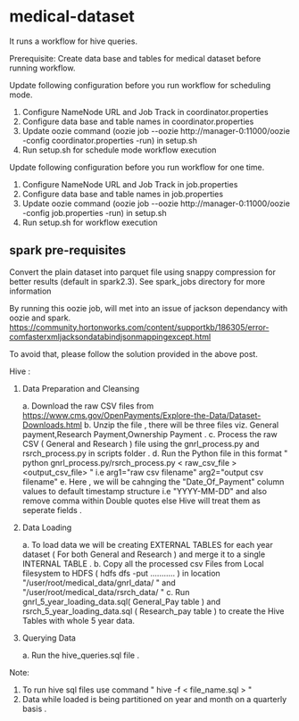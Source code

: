 # medical-dataset

It runs a workflow for hive queries.

Prerequisite:
Create data base and tables for medical dataset before running workflow.

Update following configuration before you run workflow for scheduling mode.

1. Configure NameNode URL and Job Track in coordinator.properties
2. Configure data base and table names in coordinator.properties
3. Update oozie command (oozie job --oozie http://manager-0:11000/oozie -config coordinator.properties -run) in setup.sh
4. Run setup.sh for schedule mode workflow execution

Update following configuration before you run workflow for one time.

1. Configure NameNode URL and Job Track in job.properties
2. Configure data base and table names in job.properties
3. Update oozie command (oozie job --oozie http://manager-0:11000/oozie -config job.properties -run) in setup.sh
4. Run setup.sh for workflow execution


## spark pre-requisites
Convert the plain dataset into parquet file using snappy compression for better results (default in spark2.3).
See spark_jobs directory for more information

By running this oozie job, will met into an issue of jackson dependancy with oozie and spark.
https://community.hortonworks.com/content/supportkb/186305/error-comfasterxmljacksondatabindjsonmappingexcept.html

To avoid that, please follow the solution provided in the above post.


Hive :

1. Data Preparation and Cleansing 
	
	a. Download the raw CSV files from https://www.cms.gov/OpenPayments/Explore-the-Data/Dataset-Downloads.html 
	b. Unzip the file , there will be three files viz. General payment,Research Payment,Ownership Payment .
	c. Process the raw CSV ( General and Research ) file using the gnrl_process.py and rsrch_process.py in scripts folder .
	d. Run the Python file in this format " python gnrl_process.py/rsrch_process.py < raw_csv_file > <output_csv_file> " i.e arg1="raw csv filename" arg2="output csv filename"
	e. Here , we will be cahnging the "Date_Of_Payment" column values to default timestamp structure i.e "YYYY-MM-DD" 
	   and also remove comma within Double quotes else Hive will treat them as seperate fields .

2. Data Loading

	a. To load data we will be creating EXTERNAL TABLES for each year dataset ( For both General and Research ) and merge it to a single INTERNAL TABLE . 
	b. Copy all the processed csv Files from Local filesystem to HDFS ( hdfs dfs -put ........... ) in location "/user/root/medical_data/gnrl_data/ "
	   and "/user/root/medical_data/rsrch_data/ "
	c. Run gnrl_5_year_loading_data.sql( General_Pay table ) and rsrch_5_year_loading_data.sql ( Research_pay table ) to create the Hive Tables with whole 5 year data.

3. Querying Data
	
	a. Run the hive_queries.sql file .

Note:

1. To run hive sql files use command " hive -f < file_name.sql > "
2. Data while loaded is being partitioned on year and month on a quarterly basis .



